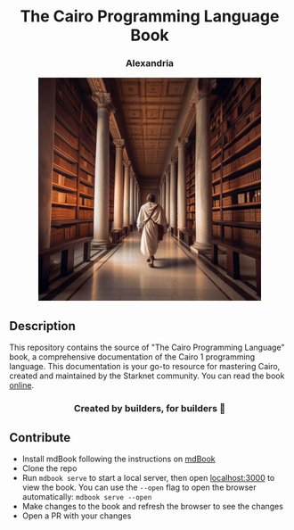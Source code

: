 <div align="center">
  <h1>The Cairo Programming Language Book</h1>
  <h3> Alexandria </h3>
  <img src="assets/alexandria.jpg" height="400" width="400">
</div>

## Description

This repository contains the source of "The Cairo Programming Language" book, a comprehensive documentation of the Cairo 1 programming language. This documentation is your go-to resource for mastering Cairo, created and maintained by the Starknet community. You can read the book [online](https://cairo-book.github.io/).

<div align="center">
  <h3> Created by builders, for builders 📜</h3>
</div>

## Contribute

- Install mdBook following the instructions on [mdBook](https://rust-lang.github.io/mdBook/guide/installation.html)
- Clone the repo
- Run `mdbook serve` to start a local server, then open [localhost:3000](http://localhost:3000) to view the book. You can use the `--open` flag to open the browser automatically: `mdbook serve --open`
- Make changes to the book and refresh the browser to see the changes
- Open a PR with your changes
